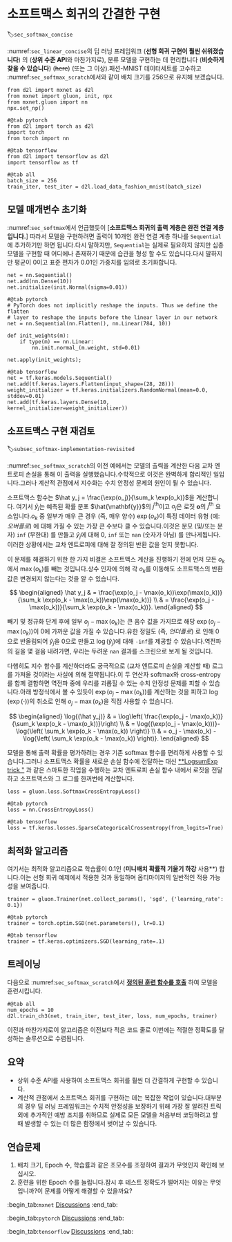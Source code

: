 # 소프트맥스 회귀의 간결한 구현
:label:`sec_softmax_concise`

:numref:`sec_linear_concise`의 딥 러닝 프레임워크 (**선형 회귀 구현이 훨씬 쉬워졌습니다**) 의 (**상위 수준 API**와 마찬가지로), 분류 모델을 구현하는 데 편리합니다 (**비슷하게 찾을 수 있습니다**) (~~here~~) (또는 그 이상).패션-MNIST 데이터세트를 고수하고 :numref:`sec_softmax_scratch`에서와 같이 배치 크기를 256으로 유지해 보겠습니다.

```{.python .input}
from d2l import mxnet as d2l
from mxnet import gluon, init, npx
from mxnet.gluon import nn
npx.set_np()
```

```{.python .input}
#@tab pytorch
from d2l import torch as d2l
import torch
from torch import nn
```

```{.python .input}
#@tab tensorflow
from d2l import tensorflow as d2l
import tensorflow as tf
```

```{.python .input}
#@tab all
batch_size = 256
train_iter, test_iter = d2l.load_data_fashion_mnist(batch_size)
```

## 모델 매개변수 초기화

:numref:`sec_softmax`에서 언급했듯이 [**소프트맥스 회귀의 출력 계층은 완전 연결 계층입니다.**] 따라서 모델을 구현하려면 출력이 10개인 완전 연결 계층 하나를 `Sequential`에 추가하기만 하면 됩니다.다시 말하지만, `Sequential`는 실제로 필요하지 않지만 심층 모델을 구현할 때 어디에나 존재하기 때문에 습관을 형성 할 수도 있습니다.다시 말하지만 평균이 0이고 표준 편차가 0.01인 가중치를 임의로 초기화합니다.

```{.python .input}
net = nn.Sequential()
net.add(nn.Dense(10))
net.initialize(init.Normal(sigma=0.01))
```

```{.python .input}
#@tab pytorch
# PyTorch does not implicitly reshape the inputs. Thus we define the flatten
# layer to reshape the inputs before the linear layer in our network
net = nn.Sequential(nn.Flatten(), nn.Linear(784, 10))

def init_weights(m):
    if type(m) == nn.Linear:
        nn.init.normal_(m.weight, std=0.01)

net.apply(init_weights);
```

```{.python .input}
#@tab tensorflow
net = tf.keras.models.Sequential()
net.add(tf.keras.layers.Flatten(input_shape=(28, 28)))
weight_initializer = tf.keras.initializers.RandomNormal(mean=0.0, stddev=0.01)
net.add(tf.keras.layers.Dense(10, kernel_initializer=weight_initializer))
```

## 소프트맥스 구현 재검토
:label:`subsec_softmax-implementation-revisited`

:numref:`sec_softmax_scratch`의 이전 예에서는 모델의 출력을 계산한 다음 교차 엔트로피 손실을 통해 이 출력을 실행했습니다.수학적으로 이것은 완벽하게 합리적인 일입니다.그러나 계산적 관점에서 지수화는 수치 안정성 문제의 원인이 될 수 있습니다. 

소프트맥스 함수는 $\hat y_j = \frac{\exp(o_j)}{\sum_k \exp(o_k)}$을 계산합니다. 여기서 $\hat y_j$는 예측된 확률 분포 $\hat{\mathbf{y}}$의 $j^\mathrm{th}$이고 $o_j$은 로짓 $\mathbf{o}$의 $j^\mathrm{th}$ 요소입니다.$o_k$ 중 일부가 매우 큰 경우 (즉, 매우 양수) $\exp(o_k)$이 특정 데이터 유형 (예: *오버플로*) 에 대해 가질 수 있는 가장 큰 수보다 클 수 있습니다.이것은 분모 (및/또는 분자) `inf` (무한대) 를 만들고 $\hat y_j$에 대해 0, `inf` 또는 `nan` (숫자가 아님) 를 만나게됩니다.이러한 상황에서는 교차 엔트로피에 대해 잘 정의된 반환 값을 얻지 못합니다. 

이 문제를 해결하기 위한 한 가지 비결은 소프트맥스 계산을 진행하기 전에 먼저 모든 $o_k$에서 $\max(o_k)$를 빼는 것입니다.상수 인자에 의해 각 $o_k$를 이동해도 소프트맥스의 반환 값은 변경되지 않는다는 것을 알 수 있습니다. 

$$
\begin{aligned}
\hat y_j & =  \frac{\exp(o_j - \max(o_k))\exp(\max(o_k))}{\sum_k \exp(o_k - \max(o_k))\exp(\max(o_k))} \\
& = \frac{\exp(o_j - \max(o_k))}{\sum_k \exp(o_k - \max(o_k))}.
\end{aligned}
$$

빼기 및 정규화 단계 후에 일부 $o_j - \max(o_k)$는 큰 음수 값을 가지므로 해당 $\exp(o_j - \max(o_k))$이 0에 가까운 값을 가질 수 있습니다.유한 정밀도 (즉, *언더플로*) 로 인해 0으로 반올림되어 $\hat y_j$을 0으로 만들고 $\log(\hat y_j)$에 대해 `-inf`를 제공할 수 있습니다.역전파의 길을 몇 걸음 내려가면, 우리는 두려운 `nan` 결과를 스크린으로 보게 될 것입니다. 

다행히도 지수 함수를 계산하더라도 궁극적으로 (교차 엔트로피 손실을 계산할 때) 로그를 가져올 것이라는 사실에 의해 절약됩니다.이 두 연산자 softmax와 cross-entropy를 함께 결합하면 역전파 중에 우리를 괴롭힐 수 있는 수치 안정성 문제를 피할 수 있습니다.아래 방정식에서 볼 수 있듯이 $\exp(o_j - \max(o_k))$를 계산하는 것을 피하고 $\log(\exp(\cdot))$의 취소로 인해 $o_j - \max(o_k)$을 직접 사용할 수 있습니다. 

$$
\begin{aligned}
\log{(\hat y_j)} & = \log\left( \frac{\exp(o_j - \max(o_k))}{\sum_k \exp(o_k - \max(o_k))}\right) \\
& = \log{(\exp(o_j - \max(o_k)))}-\log{\left( \sum_k \exp(o_k - \max(o_k)) \right)} \\
& = o_j - \max(o_k) -\log{\left( \sum_k \exp(o_k - \max(o_k)) \right)}.
\end{aligned}
$$

모델을 통해 출력 확률을 평가하려는 경우 기존 softmax 함수를 편리하게 사용할 수 있습니다.그러나 소프트맥스 확률을 새로운 손실 함수에 전달하는 대신 [**LogsumExp trick "](https://en.wikipedia.org/wiki/LogSumExp) 과 같은 스마트한 작업을 수행하는 교차 엔트로피 손실 함수 내에서 로짓을 전달하고 소프트맥스와 그 로그를 한꺼번에 계산합니다.

```{.python .input}
loss = gluon.loss.SoftmaxCrossEntropyLoss()
```

```{.python .input}
#@tab pytorch
loss = nn.CrossEntropyLoss()
```

```{.python .input}
#@tab tensorflow
loss = tf.keras.losses.SparseCategoricalCrossentropy(from_logits=True)
```

## 최적화 알고리즘

여기서는 최적화 알고리즘으로 학습률이 0.1인 (**미니배치 확률적 기울기 하강** 사용**) 합니다.이는 선형 회귀 예제에서 적용한 것과 동일하며 옵티마이저의 일반적인 적용 가능성을 보여줍니다.

```{.python .input}
trainer = gluon.Trainer(net.collect_params(), 'sgd', {'learning_rate': 0.1})
```

```{.python .input}
#@tab pytorch
trainer = torch.optim.SGD(net.parameters(), lr=0.1)
```

```{.python .input}
#@tab tensorflow
trainer = tf.keras.optimizers.SGD(learning_rate=.1)
```

## 트레이닝

다음으로 :numref:`sec_softmax_scratch`에서 [**정의된 훈련 함수를 호출**](~~이전~~) 하여 모델을 훈련시킵니다.

```{.python .input}
#@tab all
num_epochs = 10
d2l.train_ch3(net, train_iter, test_iter, loss, num_epochs, trainer)
```

이전과 마찬가지로이 알고리즘은 이전보다 적은 코드 줄로 이번에는 적절한 정확도를 달성하는 솔루션으로 수렴됩니다. 

## 요약

* 상위 수준 API를 사용하여 소프트맥스 회귀를 훨씬 더 간결하게 구현할 수 있습니다.
* 계산적 관점에서 소프트맥스 회귀를 구현하는 데는 복잡한 작업이 있습니다.대부분의 경우 딥 러닝 프레임워크는 수치적 안정성을 보장하기 위해 가장 잘 알려진 트릭 외에 추가적인 예방 조치를 취하므로 실제로 모든 모델을 처음부터 코딩하려고 할 때 발생할 수 있는 더 많은 함정에서 벗어날 수 있습니다.

## 연습문제

1. 배치 크기, Epoch 수, 학습률과 같은 초모수를 조정하여 결과가 무엇인지 확인해 보십시오.
1. 훈련을 위한 Epoch 수를 늘립니다.잠시 후 테스트 정확도가 떨어지는 이유는 무엇입니까?이 문제를 어떻게 해결할 수 있을까요?

:begin_tab:`mxnet`
[Discussions](https://discuss.d2l.ai/t/52)
:end_tab:

:begin_tab:`pytorch`
[Discussions](https://discuss.d2l.ai/t/53)
:end_tab:

:begin_tab:`tensorflow`
[Discussions](https://discuss.d2l.ai/t/260)
:end_tab:
